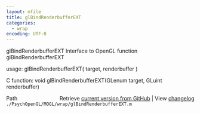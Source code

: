 ```yaml
---
layout: mfile
title: glBindRenderbufferEXT
categories:
  - wrap
encoding: UTF-8
---
```


glBindRenderbufferEXT  Interface to OpenGL function glBindRenderbufferEXT  

usage:  glBindRenderbufferEXT( target, renderbuffer )  

C function:  void glBindRenderbufferEXT(GLenum target, GLuint renderbuffer)  


<div class="code_header" style="text-align:right;">
  <span style="float:left;">Path&nbsp;&nbsp;</span> <span class="counter">Retrieve <a href=
  "https://raw.github.com/Psychtoolbox-3/Psychtoolbox-3/beta/./PsychOpenGL/MOGL/wrap/glBindRenderbufferEXT.m">current version from GitHub</a> | View <a href=
  "https://github.com/Psychtoolbox-3/Psychtoolbox-3/commits/beta/./PsychOpenGL/MOGL/wrap/glBindRenderbufferEXT.m">changelog</a></span>
</div>
<div class="code">
  <code>./PsychOpenGL/MOGL/wrap/glBindRenderbufferEXT.m</code>
</div>
